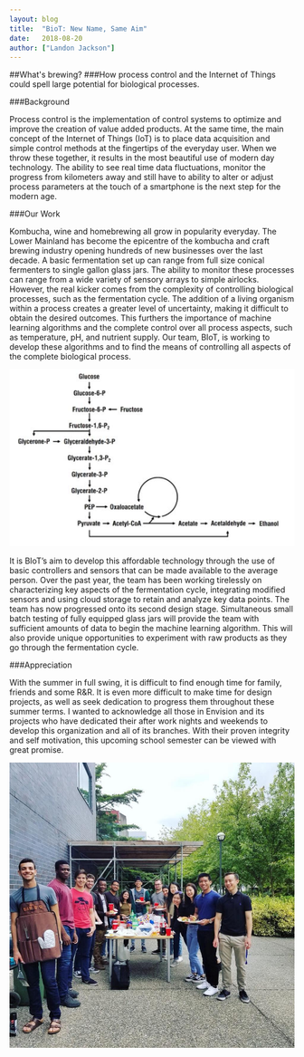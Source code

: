 ```yaml
---
layout: blog
title:  "BioT: New Name, Same Aim"
date:   2018-08-20
author: ["Landon Jackson"]
---
```

##What's brewing?
###How process control and the Internet of Things could spell large potential for biological processes.

###Background

Process control is the implementation of control systems to optimize and improve the creation of value added products. At the same time, the main concept of the Internet of Things (IoT) is to place data acquisition and simple control methods at the fingertips of the everyday user.  When we throw these together, it results in the most beautiful use of modern day technology.  The ability to see real time data fluctuations, monitor the progress from kilometers away and still have to ability to alter or adjust process parameters at the touch of a smartphone is the next step for the modern age.  


###Our Work

Kombucha, wine and homebrewing all grow in popularity everyday.  The Lower Mainland has become the epicentre of the kombucha and craft brewing industry opening hundreds of new businesses over the last decade.  A basic fermentation set up can range from full size conical fermenters to single gallon glass jars.  The ability to monitor these processes can range from a wide variety of sensory arrays to simple airlocks.  However, the real kicker comes from the complexity of controlling biological processes, such as the fermentation cycle.  The addition of a living organism within a process creates a greater level of uncertainty, making it difficult to obtain the desired outcomes.  This furthers the importance of machine learning algorithms and the complete control over all process aspects, such as temperature, pH, and nutrient supply.  Our team, BIoT, is working to develop these algorithms and to find the means of controlling all aspects of the complete biological process. 

![alt text](/assets/images/blog/BioT-NewName/pathway.JPG "Complexity of pathways arising from the anaerobic fermentation cycle")

It is BIoT’s aim to develop this affordable technology through the use of basic controllers and sensors that can be made available to the average person.  Over the past year, the team has been working tirelessly on characterizing key aspects of the fermentation cycle, integrating modified sensors and using cloud storage to retain and analyze key data points.  The team has now progressed onto its second design stage.  Simultaneous small batch testing of fully equipped glass jars will provide the team with sufficient amounts of data to begin the machine learning algorithm.  This will also provide unique opportunities to experiment with raw products as they go through the fermentation cycle.


###Appreciation

With the summer in full swing, it is difficult to find enough time for family, friends and some R&R.  It is even more difficult to make time for design projects, as well as seek dedication to progress them throughout these summer terms.  I wanted to acknowledge all those in Envision and its projects who have dedicated their after work nights and weekends to develop this organization and all of its branches. With their proven integrity and self motivation, this upcoming school semester can be viewed with great promise.

![alt text](/assets/images/blog/BioT-NewName/bbq.jpg "Envision R&R")